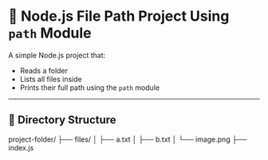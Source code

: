 # 📁 Node.js File Path Project Using `path` Module

A simple Node.js project that:

- Reads a folder
- Lists all files inside
- Prints their full path using the `path` module

---

## 📁 Directory Structure

project-folder/
├── files/
│ ├── a.txt
│ ├── b.txt
│ └── image.png
├── index.js